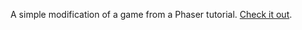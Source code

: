 A simple modification of a game from a Phaser tutorial. [Check it out](https://harumiame.github.io/Videogame/).
